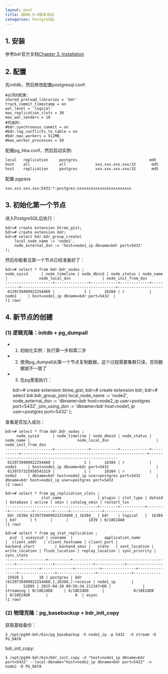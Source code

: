 ```yaml
---
layout: post
title: BDR0.9.0版本测试
categories: PostgreSQL
---
```


<!--more-->

## 1. 安装

参考bdr官方文档[Chapter 3. Installation](bdr-project.org/docs/stable/installation.html)

## 2. 配置

先initdb，然后修改配置postgresql.conf:

    #必须的配置:
    shared_preload_libraries = 'bdr'
    track_commit_timestamp = on
    wal_level = 'logical'
    max_replication_slots = 30
    max_wal_senders = 10
    #可选的:
    #bdr.synchronous_commit = on
    #bdr.log_conflicts_to_table = on
    #bdr.max_workers = 512MB
    #max_worker_processes = 50

配置pg_hba.conf，然后启动实例:

    local   replication     postgres                                md5
    host    all             all             xxx.xxx.xxx.xxx/32       md5
    host    replication     postgres        xxx.xxx.xxx.xxx/32       md5

配置.pgpass

    xxx.xxx.xxx.xxx:5432:*:postgres:xxxxxxxxxxxxxxxxxxxxxxxx


## 3. 初始化第一个节点

进入PostgreSQL后执行：

    bdr=# create extension btree_gist;
    bdr=# create extension bdr;
    bdr=# select bdr.bdr_group_create(
        local_node_name := 'node1',
        node_external_dsn := 'host=node1_ip dbname=bdr port=5432'
    );

然后你能看见第一个节点已经准备好了：

    bdr=# select * from bdr.bdr_nodes ;
    node_sysid      | node_timeline | node_dboid | node_status | node_name |              node_local_dsn              | node_init_from_dsn
    ---------------------+---------------+------------+-------------+-----------+------------------------------------------+--------------------
     6139739409922254460 |             1 |      16384 | r           | node1     | host=node1_ip dbname=bdr port=5432  |
    (1 row)


## 4. 新节点的创建

### (1) 逻辑克隆：initdb + pg_dumpall

* 1) 初始化实例：执行第一步和第二步

* 2) 使用pg_dumpall从第一个节点复制数据，这个过程需要集群只读，否则数据就不一致了

* 3) 在pg里面执行：

    bdr=# create extension btree_gist;
    bdr=# create extension bdr;
    bdr=#  select bdr.bdr_group_join(
        local_node_name := 'node2',
        node_external_dsn := 'dbname=bdr host=node2_ip user=postgres port=5432',
        join_using_dsn := 'dbname=bdr host=node1_ip user=postgres port=5432'
    );

查看是否加入成功：

    bdr=# select * from bdr.bdr_nodes ;
         node_sysid      | node_timeline | node_dboid | node_status | node_name |                     node_local_dsn                     |                   node_init_from_dsn                   
    ---------------------+---------------+------------+-------------+-----------+--------------------------------------------------------+--------------------------------------------------------
     6139739409922254460 |             1 |      16384 | r           | node1     | host=node1_ip dbname=bdr port=5432                     |
     6139757325958541519 |             1 |      16384 | r           | node2     | dbname=bdr host=node2_ip user=postgres port=5432       | dbname=bdr host=node1_ip user=postgres port=5432
    (2 rows)
    
    bdr=# select * from pg_replication_slots ;
                    slot_name                | plugin | slot_type | datoid | database | active | xmin | catalog_xmin | restart_lsn 
    -----------------------------------------+--------+-----------+--------+----------+--------+------+--------------+-------------
     bdr_16384_6139739409922254460_1_16384__ | bdr    | logical   |  16384 | bdr      | t      |      |         1839 | 0/18E24A0
    (1 row)
    
    bdr=# select * from pg_stat_replication ;
      pid  | usesysid | usename  |              application_name              |  client_addr   | client_hostname | client_port |         backend_start         | backend_xmin |   state   | sent_location | write_location | flush_location | replay_location | sync_priority | sync_state
    -------+----------+----------+--------------------------------------------+----------------+-----------------+-------------+-------------------------------+--------------+-----------+---------------+----------------+----------------+-----------------+---------------+------------
     25028 |       10 | postgres | bdr (6139739409922254460,1,16384,):receive | node1_ip       |                 |       52095 | 2015-04-20 09:56:34.211347+00 |              | streaming | 0/18E24D8     | 0/18E24D8      |             0/18E24D8      | 0/18E24D8       |            0  | async
    (1 row)

### (2) 物理克隆：pg_basebackup + bdr_init_copy

获取基础备份：

    $ /opt/pg94-bdr/bin/pg_basebackup -h node1_ip -p 5432  -X stream -D PG_DATA

bdr_init_copy:

    $ /opt/pg94-bdr/bin/bdr_init_copy -d "host=node1_ip dbname=bdr port=5432" --local-dbname="host=node2_ip dbname=bdr port=5432" -n node2 -D PG_DATA

